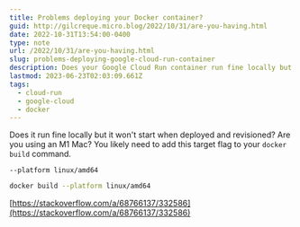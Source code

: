 ```yaml
---
title: Problems deploying your Docker container?
guid: http://gilcreque.micro.blog/2022/10/31/are-you-having.html
date: 2022-10-31T13:54:00-0400
type: note
url: /2022/10/31/are-you-having.html
slug: problems-deploying-google-cloud-run-container
description: Does your Google Cloud Run container run fine locally but it won't start when deployed and revisioned?
lastmod: 2023-06-23T02:03:09.661Z
tags:
  - cloud-run
  - google-cloud
  - docker
---
```

Does it run fine locally but it won't start when deployed and revisioned? Are you using an M1 Mac? You likely need to add this target flag to your `docker build` command.

`--platform linux/amd64`

```bash
docker build --platform linux/amd64
```

[https://stackoverflow.com/a/68766137/332586](https://stackoverflow.com/a/68766137/332586)
